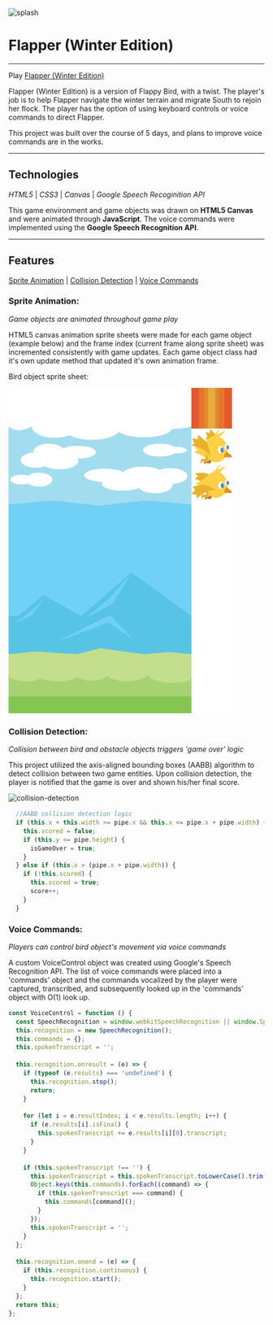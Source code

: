 ![splash](https://media.giphy.com/media/26mZGEi6KH3zNhN7vh/source.gif)

# Flapper (Winter Edition)

---

Play [Flapper (Winter Edition)](https://spark1031.github.io/flapper-voice/)

Flapper (Winter Edition) is a version of Flappy Bird, with a twist. The player's job is to help Flapper navigate the winter terrain and migrate South to rejoin her flock. The player has the option of using keyboard controls or voice commands to direct Flapper.

This project was built over the course of 5 days, and plans to improve voice commands are in the works.

---

## Technologies
*HTML5* | *CSS3* | *Canvas* | *Google Speech Recoginition API*

This game environment and game objects was drawn on **HTML5 Canvas** and were animated through **JavaScript**. The voice commands were implemented using the **Google Speech Recognition API**. 

---

## Features
[Sprite Animation](#sprite-animation) | [Collision Detection](#collision-detection) | [Voice Commands](#voice-commands)

### Sprite Animation:
*Game objects are animated throughout game play*

HTML5 canvas animation sprite sheets were made for each game object (example below) and the frame index (current frame along sprite sheet) was incremented consistently with game updates. Each game object class had it's own update method that updated it's own animation frame.

Bird object sprite sheet:

![sprite-sheet](https://github.com/spark1031/flapper-voice/blob/master/images/sprite.png)


### Collision Detection: 
*Collision between bird and obstacle objects triggers 'game over' logic*

This project utilized the axis-aligned bounding boxes (AABB) algorithm to detect collision between two game entities. Upon collision detection, the player is notified that the game is over and shown his/her final score.

![collision-detection](https://media.giphy.com/media/4T5xwp4iumC40kb5Mz/source.gif)

```javascript
  //AABB collision detection logic
  if (this.x + this.width >= pipe.x && this.x <= pipe.x + pipe.width) {
    this.scored = false;
    if (this.y <= pipe.height) {
      isGameOver = true;
    }
  } else if (this.x > (pipe.x + pipe.width)) {
    if (!this.scored) {
      this.scored = true;
      score++;
    }
  }
```

### Voice Commands: 
*Players can control bird object's movement via voice commands*

A custom VoiceControl object was created using Google's Speech Recognition API. The list of voice commands were placed into a 'commands' object and the commands vocalized by the player were captured, transcribed, and subsequently looked up in the 'commands' object with O(1) look up. 

```javascript
const VoiceControl = function () {
  const SpeechRecognition = window.webkitSpeechRecognition || window.SpeechRecognition;
  this.recognition = new SpeechRecognition();
  this.commands = {};
  this.spokenTranscript = '';

  this.recognition.onresult = (e) => {
    if (typeof (e.results) === 'undefined') {
      this.recognition.stop();
      return;
    }

    for (let i = e.resultIndex; i < e.results.length; i++) {
      if (e.results[i].isFinal) {
        this.spokenTranscript += e.results[i][0].transcript;
      }
    }

    if (this.spokenTranscript !== '') {
      this.spokenTranscript = this.spokenTranscript.toLowerCase().trim();
      Object.keys(this.commands).forEach((command) => {
        if (this.spokenTranscript === command) {
          this.commands[command]();
        }
      });
      this.spokenTranscript = '';
    }
  };

  this.recognition.onend = (e) => {
    if (this.recognition.continuous) {
      this.recognition.start();
    }
  };
  return this;
};
```
